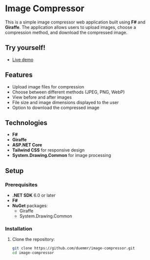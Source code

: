# Image Compressor

This is a simple image compressor web application built using **F#** and **Giraffe**. The application allows users to upload images, choose a compression method, and download the compressed image.

## Try yourself!
- [Live demo](https://imagecompressor-eycnemgnhthqhubu.westeurope-01.azurewebsites.net/)

## Features

- Upload image files for compression
- Choose between different methods (JPEG, PNG, WebP)
- View before and after images
- File size and image dimensions displayed to the user
- Option to download the compressed image

## Technologies

- **F#**
- **Giraffe**
- **ASP.NET Core**
- **Tailwind CSS** for responsive design
- **System.Drawing.Common** for image processing

## Setup

### Prerequisites

- **.NET SDK** 6.0 or later
- **F#**
- **NuGet** packages:
  - Giraffe
  - System.Drawing.Common

### Installation

1. Clone the repository:
   ```bash
   git clone https://github.com/duemmr/image-compressor.git
   cd image-compressor